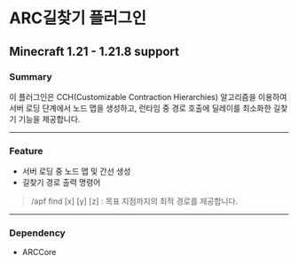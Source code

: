 # ARC길찾기 플러그인
## Minecraft 1.21 - 1.21.8 support

### Summary
이 플러그인은 CCH(Customizable Contraction Hierarchies) 알고리즘을 이용하여 서버 로딩 단계에서 노드 맵을 생성하고, 런타임 중 경로 호출에 딜레이를 최소화한 길찾기 기능을 제공합니다.

---

### Feature
- 서버 로딩 중 노드 맵 및 간선 생성
- 길찾기 경로 출력 명령어
> /apf find [x] [y] [z] : 목표 지점까지의 최적 경로를 제공합니다.

---

### Dependency
- ARCCore
